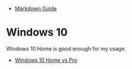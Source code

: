 * [Markdown Guide](https://www.markdownguide.org/)

# Windows 10
Windows 10 Home is good enough for my usage. 
* [Windows 10 Home vs Pro](https://www.microsoft.com/en-us/windows/compare-windows-10-home-vs-pro)
